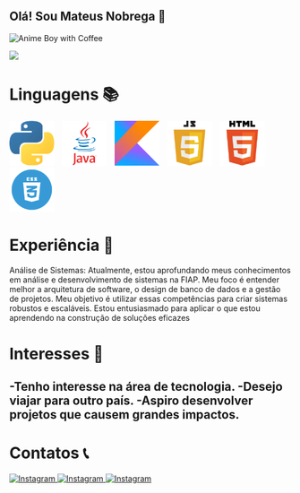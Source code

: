 ## Olá! Sou Mateus Nobrega 👋  
<img src="img/animated-anime-boy-with-coffee-04u1aof3fr5ic0bk.gif" alt="Anime Boy with Coffee" width="200" height="200">

<p>
  <img src="https://github-readme-stats.vercel.app/api?username=Mateuziinn&show_icons=true&theme=radical" style="margin-right: 70px;">
</p>
  

# Linguagens 📚
<p float="left">
  <img src="img/py.webp" alt="Python" width="80" height="80" style="margin-right: 10px;">
  <img src="img/java.webp" alt="Java" width="80" height="80" style="margin-right: 10px;">
  <img src="img/kotlin.webp" alt="Kotlin" width="80" height="80" style="margin-right: 10px;">
  <img src="img/jscript.webp" alt="Script" width="80" height="80" style="margin-right: 10px;">
  <img src="img/html.webp" alt="html" width="80" height="80" style="margin-right: 10px;">
  <img src="img/css.webp" alt="html" width="80" height="80">
</p>


  


# Experiência 🚀

Análise de Sistemas: Atualmente, estou aprofundando meus conhecimentos em análise e desenvolvimento de sistemas na FIAP. Meu foco é entender melhor a arquitetura de software, o design de banco de dados e a gestão de projetos. Meu objetivo é utilizar essas competências para criar sistemas robustos e escaláveis. Estou entusiasmado para aplicar o que estou aprendendo na construção de soluções eficazes

# Interesses 📖
-Tenho interesse na área de tecnologia.
-Desejo viajar para outro país.
-Aspiro desenvolver projetos que causem grandes impactos.
-



# Contatos 📞
 <a href="https://www.linkedin.com/in/mateus-nobrega-41b7702b8?lipi=urn%3Ali%3Apage%3Ad_flagship3_profile_view_base_contact_details%3Bz9i0B54cTYS2GYKcSGSNaA%3D%3D">
  <img src="https://cdn.iconscout.com/icon/free/png-512/free-linkedin-48-189774.png?f=webp&w=256" alt="Instagram" width="50" height="50">

  <a href="https://www.instagram.com/_mateuziinn/">
  <img src="https://cdn.iconscout.com/icon/free/png-512/free-instagram-1865894-1581910.png" alt="Instagram" width="50" height="50">
 
  <a href="mailto:nobre6657@gmail.com">
  <img src="https://cdn.iconscout.com/icon/free/png-512/free-outlook-1411854-1194343.png?f=webp&w=256" alt="Instagram" width="50" height="50">





